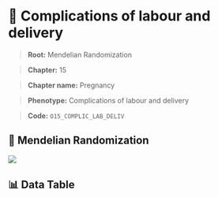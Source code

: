 # 🧪 Complications of labour and delivery

> **Root:** Mendelian Randomization

> **Chapter:** 15  

> **Chapter name:** Pregnancy

> **Phenotype:** Complications of labour and delivery  

> **Code:** `O15_COMPLIC_LAB_DELIV`

## 🧬 Mendelian Randomization  

<img src="/MR/Figures/Forward/O15_COMPLIC_LAB_DELIV.png"/>

## 📊 Data Table

<CsvTableMRF src="/MR_Data/Forward/O15_COMPLIC_LAB_DELIV.csv"/>
